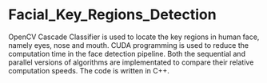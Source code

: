 # Facial_Key_Regions_Detection
OpenCV Cascade Classifier is used to locate the key regions
in human face, namely eyes, nose and mouth. CUDA programming is 
used to reduce the computation time in the face detection pipeline.
Both the sequential and parallel versions of algorithms are 
implementated to compare their relative computation speeds.
The code is written in C++.
